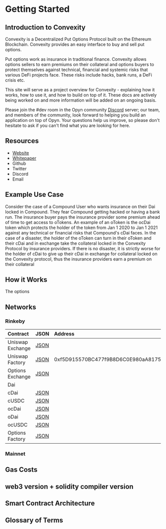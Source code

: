 # Getting Started

## Introduction to Convexity

Convexity is a Decentralized Put Options Protocol built on the Ethereum Blockchain. Convexity provides an easy interface to buy and sell put options. 

Put options work as insurance in traditional finance. Convexity allows options sellers to earn premiums on their collateral and options buyers to protect themselves against technical, financial and systemic risks that various DeFi projects face. These risks include hacks, bank runs, a DeFi crisis etc. 

This site will serve as a project overview for Convexity - explaining how it works, how to use it, and how to build on top of it. These docs are actively being worked on and more information will be added on an ongoing basis. 

Please join the \#dev room in the Opyn community [Discord](https://discord.gg/ugAv3SH) server; our team, and members of the community, look forward to helping you build an application on top of Opyn. Your questions help us improve, so please don't hesitate to ask if you can't find what you are looking for here. 

## Resources

* [Website](http://www.opyn.co/)
* [Whitepaper](https://drive.google.com/file/d/1YsrGBUpZoPvFLtcwkEYkxNhogWCU772D/view)
* Github
* Twitter
* Discord
* Email

## Example Use Case

Consider the case of a Compound User who wants insurance on their Dai locked in Compound. They fear Compound getting hacked or having a bank run. The insurance buyer pays the insurance provider some premium ahead of time to get access to oTokens. An example of an oToken is the ocDai token which protects the holder of the token from Jan 1 2020 to Jan 1 2021 against any technical or financial risks that Compound's cDai faces. In the case of a disaster, the holder of the oToken can turn in their oToken and their cDai and in exchange take the collateral locked in the Convexity Protocol by insurance providers. If there is no disaster, it is strictly worse for the holder of cDai to give up their cDai in exchange for collateral locked on the Convexity protocol, thus the insurance providers earn a premium on their collateral

## How it Works

The options 

## Networks 

### Rinkeby

| Contract | JSON | Address |
| :--- | :--- | :--- |
| Uniswap Exchange | [JSON](https://docs.uniswap.io/smart-contract-integration/interface) |  |
| Uniswap Factory | [JSON](https://docs.uniswap.io/smart-contract-integration/interface) | 0xf5D915570BC477f9B8D6C0E980aA81757A3AaC36 |
| Options Exchange | [JSON](https://github.com/aparnakr/OptionsProtocol/blob/buyer-and-seller-docs/ABIs/OptionsExchange.json) |  |
| Dai |  |  |
| cDai | [JSON](https://compound.finance/developers/abi/mainnet/cDAI) |  |
| cUSDC | [JSON](https://compound.finance/developers/abi/mainnet/cUSDC) |  |
| ocDai | [JSON](https://github.com/aparnakr/OptionsProtocol/blob/buyer-and-seller-docs/ABIs/oToken.json) |  |
| oDai | [JSON](https://github.com/aparnakr/OptionsProtocol/blob/buyer-and-seller-docs/ABIs/oToken.json) |  |
| ocUSDC | [JSON](https://github.com/aparnakr/OptionsProtocol/blob/buyer-and-seller-docs/ABIs/oToken.json) |  |
| Options Factory | [JSON](https://github.com/aparnakr/OptionsProtocol/blob/buyer-and-seller-docs/ABIs/OptionsFactory.json) |  |

### Mainnet



## Gas Costs 

## web3 version + solidity compiler version  

## Smart Contract Architecture 

## Glossary of Terms 



